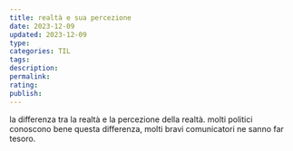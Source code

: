```yaml
---
title: realtà e sua percezione
date: 2023-12-09
updated: 2023-12-09
type: 
categories: TIL
tags: 
description: 
permalink: 
rating: 
publish: 
---
```

la differenza tra la realtà e la percezione della realtà.
molti politici conoscono bene questa differenza, molti bravi comunicatori ne sanno far tesoro.
